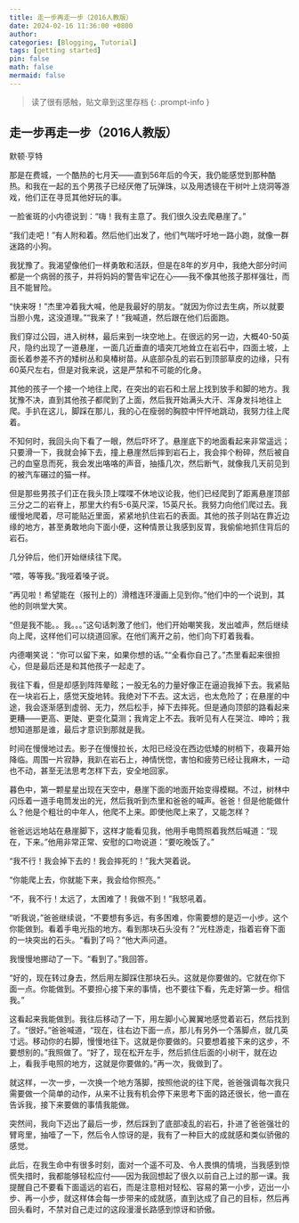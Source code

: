 ```yaml
---
title: 走一步再走一步（2016人教版）
date: 2024-02-16 11:36:00 +0800
author: 
categories: [Blogging, Tutorial]
tags: [getting started]
pin: false
math: false
mermaid: false
---
```



> 读了很有感触，贴文章到这里存档
{: .prompt-info }

<h2 data-toc-skip>走一步再走一步（2016人教版）</h2>


默顿·亨特

那是在费城，一个酷热的七月天——直到56年后的今天，我仍能感觉到那种酷热。和我在一起的五个男孩子已经厌倦了玩弹珠，以及用透镜在干树叶上烧洞等游戏，他们正在寻觅其他好玩的事。

一脸雀斑的小内德说到：“嗨！我有主意了。我们很久没去爬悬崖了。”

“我们走吧！”有人附和着。然后他们出发了，他们气喘吁吁地一路小跑，就像一群迷路的小狗。

我犹豫了。我渴望像他们一样勇敢和活跃，但是在8年的岁月中，我绝大部分时间都是一个病弱的孩子，并将妈妈的警告牢记在心——我不像其他孩子那样强壮，而且不能冒险。

“快来呀！”杰里冲着我大喊，他是我最好的朋友。“就因为你过去生病，所以就要当胆小鬼，这没道理。”“我来了！”我喊道，然后跟在他们后面跑。

我们穿过公园，进入树林，最后来到一块空地上。在很远的另一边，大概40-50英尺，隐约出现了一道悬崖，一面几近垂直的墙突兀地耸立在岩石中，四面土坡，上面长着参差不齐的矮树丛和臭椿树苗。从底部杂乱的岩石到顶部草皮的边缘，只有60英尺左右，但是对我来说，这是严禁和不可能的化身。

其他的孩子一个接一个地往上爬，在突出的岩石和土层上找到放手和脚的地方。我犹豫不决，直到其他孩子都爬到了上面，然后我开始满头大汗、浑身发抖地往上爬。手扒在这儿，脚踩在那儿，我的心在瘦弱的胸腔中怦怦地跳动，我努力往上爬着。

不知何时，我回头向下看了一眼，然后吓坏了。悬崖底下的地面看起来非常遥远；只要滑一下，我就会掉下去，撞上悬崖然后摔到岩石上，我会摔个粉碎，然后被自己的血窒息而死，我会发出咯咯的声音，抽搐几次，然后断气，就像我几天前见到的被汽车碾过的猫一样。

但是那些男孩子们正在我头顶上喋喋不休地议论我，他们已经爬到了距离悬崖顶部三分之二的岩脊上，那里大约有5-6英尺深，15英尺长。我努力向他们爬过去。我缓慢地爬着，尽可能贴近里面，紧紧地扒住岩石的表面。其他的孩子则站在靠近边缘的地方，甚至勇敢地向下面小便，这种情景让我感到反胃，我偷偷地抓住背后的岩石。

几分钟后，他们开始继续往下爬。

“喂，等等我。”我哑着嗓子说。

“再见啦！希望能在（报刊上的）滑稽连环漫画上见到你。”他们中的一个说到，其他的则哄堂大笑。

“但是我不能。。我。。。”这句话刺激了他们，他们开始嘲笑我，发出嘘声，然后继续向上爬，这样他们可以绕道回家。在他们离开之前，他们向下盯着我看。

内德嘲笑说：“你可以留下来，如果你想的话。”“全看你自己了。”杰里看起来很担心，但是最后还是和其他孩子一起走了。

我往下看，但是却感到阵阵晕眩；一股无名的力量好像正在逼迫我掉下去。我紧贴在一块岩石上，感觉天旋地转。我绝对下不去。这太远，也太危险了；在悬崖的中途，我会逐渐感到虚弱、无力，然后松手，掉下去摔死。但是通向顶部的路看起来更糟——更高、更陡、更变化莫测；我肯定上不去。我听见有人在哭泣、呻吟；我想知道那是谁，最后才意识到那就是我。

时间在慢慢地过去。影子在慢慢拉长，太阳已经没在西边低矮的树梢下，夜幕开始降临。周围一片寂静，我趴在岩石上，神情恍惚，害怕和疲劳已经让我麻木，一动也不动，甚至无法思考怎样下去，安全地回家。

暮色中，第一颗星星出现在天空中，悬崖下面的地面开始变得模糊。不过，树林中闪烁着一道手电筒发出的光，然后我听到杰里和爸爸的喊声。爸爸！但是他能做什么？他是个粗壮的中年人，他爬不上来。即使他爬上来了，又能怎样？

爸爸远远地站在悬崖脚下，这样才能看见我，他用手电筒照着我然后喊道：“现在，下来。”他用非常正常、安慰的口吻说道：“要吃晚饭了。”

“我不行！我会掉下去的！我会摔死的！”我大哭着说。

“你能爬上去，你就能下来，我会给你照亮。”

“不，我不行！太远了，太困难了！我做不到！”我怒吼着。

“听我说，”爸爸继续说，“不要想有多远，有多困难，你需要想的是迈一小步。这个你能做到。看着手电光指的地方。看到那块石头没有？”光柱游走，指着岩脊下面的一块突出的石头。“看到了吗？”他大声问道。

我慢慢地挪动了一下。“看到了。”我回答。

“好的，现在转过身去，然后用左脚踩住那块石头。这就是你要做的。它就在你下面一点。你能做到。不要担心接下来的事情，也不要往下看，先走好第一步。相信我。”

这看起来我能做到。我往后移动了一下，用左脚小心翼翼地感觉着岩石，然后找到了。“很好。”爸爸喊道，“现在，往右边下面一点，那儿有另外一个落脚点，就几英寸远。移动你的右脚，慢慢地往下。这就是你要做的。只要想着接下来的这步，不要想别的。”我照做了。“好了，现在松开左手，然后抓住后面的小树干，就在边上，看我手电照的地方，这就是你要做的。”再一次，我做到了。

就这样，一次一步，一次换一个地方落脚，按照他说的往下爬，爸爸强调每次我只需要做一个简单的动作，从来不让我有机会停下来思考下面的路还很长，他一直在告诉我，接下来要做的事情我能做。

突然间，我向下迈出了最后一步，然后踩到了底部凌乱的岩石，扑进了爸爸强壮的臂弯里，抽噎了一下，然后令人惊讶的是，我有了一种巨大的成就感和类似骄傲的感觉。

此后，在我生命中有很多时刻，面对一个遥不可及、令人畏惧的情境，当我感到惊慌失措时，我都能够轻松应付——因为我回想起了很久以前自己上过的那一课。我提醒自己不要看下面遥远的岩石，而是注意相对轻松、容易的第一小步，迈出一小步、再一小步，就这样体会每一步带来的成就感，直到达成了自己的目标，然后再回头看时，不禁对自己走过的这段漫漫长路感到惊讶和骄傲。
